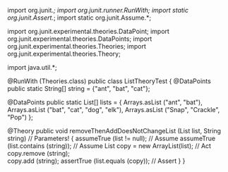 import org.junit.*;
import org.junit.runner.RunWith;
import static org.junit.Assert.*;
import static org.junit.Assume.*;

import org.junit.experimental.theories.DataPoint;
import org.junit.experimental.theories.DataPoints;
import org.junit.experimental.theories.Theories;
import org.junit.experimental.theories.Theory;

import java.util.*;



@RunWith (Theories.class)
public class ListTheoryTest
{
   @DataPoints
   public static String[] string = {"ant", "bat", "cat"};

   @DataPoints
   public static List[] lists = {
      Arrays.asList ("ant", "bat"),
      Arrays.asList ("bat", "cat", "dog", "elk"),
      Arrays.asList ("Snap", "Crackle", "Pop")
   };


   @Theory
   public void removeThenAddDoesNotChangeList
                   (List<String> list, String string)  // Parameters!
   {
      assumeTrue (list != null);            // Assume
      assumeTrue (list.contains (string));  // Assume
      List<String> copy = new ArrayList<String>(list);   // Act
      copy.remove (string);                       
      copy.add (string);
      assertTrue (list.equals (copy));      // Assert
    }
}